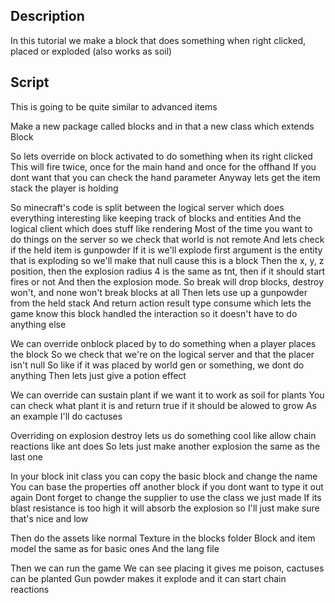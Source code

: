 ## Description

In this tutorial we make a block that does something when right clicked, placed or exploded (also works as soil)

## Script

This is going to be quite similar to advanced items

Make a new package called blocks and in that a new class which extends Block

So lets override on block activated to do something when its right clicked 
This will fire twice, once for the main hand and once for the offhand 
If you dont want that you can check the hand parameter 
Anyway lets get the item stack the player is holding	

So minecraft's code is split between the logical server which does everything interesting like keeping track of blocks and entities
And the logical client which does stuff like rendering 
Most of the time you want to do things on the server so we check that world is not remote 
And lets check if the held item is gunpowder 
If it is we'll explode first argument is the entity that is exploding so we'll make that null cause this is a block
Then the x, y, z position, then the explosion radius 4 is the same as tnt, then if it should start fires or not
And then the explosion mode. So break will drop blocks, destroy won't, and none won't break blocks at all
Then lets use up a gunpowder from the held stack 
And return action result type consume which lets the game know this block handled the interaction so it doesn't have to do anything else

We can override onblock placed by to do something when a player places the block 
So we check that we're on the logical server and that the placer isn't null 
So like if it was placed by world gen or something, we dont do anything
Then lets just give a potion effect

We can override can sustain plant if we want it to work as soil for plants
You can check what plant it is and return true if it should be alowed to grow 
As an example I'll do cactuses 

Overriding on explosion destroy lets us do something cool like allow chain reactions like ant does 
So lets just make another explosion the same as the last one

In your block init class you can copy the basic block and change the name
You can base the properties off another block if you dont want to type it out again 
Dont forget to change the supplier to use the class we just made
If its blast resistance is too high it will absorb the explosion so I'll just make sure that's nice and low 

Then do the assets like normal 
Texture in the blocks folder
Block and item model the same as for basic ones
And the lang file 

Then we can run the game 
We can see placing it gives me poison, cactuses can be planted 
Gun powder makes it explode and it can start chain reactions
